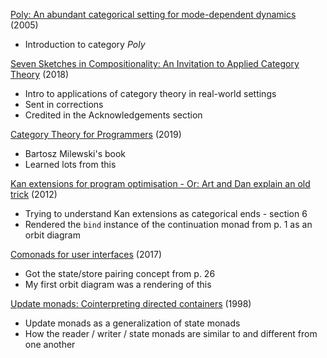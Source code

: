[Poly: An abundant categorical setting for mode-dependent dynamics](https://arxiv.org/abs/2005.01894) (2005)
* Introduction to category $Poly$

[Seven Sketches in Compositionality: An Invitation to Applied Category Theory](https://arxiv.org/abs/1803.05316) (2018)
* Intro to applications of category theory in real-world settings
* Sent in corrections
* Credited in the Acknowledgements section

[Category Theory for Programmers](https://github.com/hmemcpy/milewski-ctfp-pdf) (2019)
* Bartosz Milewski's book
* Learned lots from this

[Kan extensions for program optimisation - Or: Art and Dan explain an old trick](https://www.cs.ox.ac.uk/ralf.hinze/Kan.pdf) (2012)
* Trying to understand Kan extensions as categorical ends - section 6
* Rendered the `bind` instance of the continuation monad from p. 1 as an orbit diagram

[Comonads for user interfaces](https://arthurxavierx.github.io/ComonadsForUIs.pdf) (2017)
* Got the state/store pairing concept from p. 26
* My first orbit diagram was a rendering of this

[Update monads: Cointerpreting directed containers](https://danel.ahman.ee/papers/types13postproc.pdf) (1998)
* Update monads as a generalization of state monads
* How the reader / writer / state monads are similar to and different from one another
